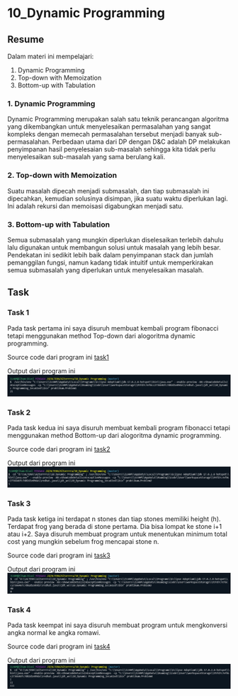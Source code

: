 # 10_Dynamic Programming

## Resume
Dalam materi ini mempelajari:
1. Dynamic Programming
2. Top-down with Memoization
3. Bottom-up with Tabulation

### 1. Dynamic Programming
Dynamic Programming merupakan salah satu teknik perancangan algoritma yang dikembangkan untuk menyelesaikan permasalahan yang sangat kompleks dengan memecah permasalahan tersebut menjadi banyak sub-permasalahan. Perbedaan utama dari DP dengan D&C adalah DP melakukan penyimpanan hasil penyelesaian sub-masalah sehingga kita tidak perlu menyelesaikan sub-masalah yang sama berulang kali.
### 2. Top-down with Memoization
Suatu masalah dipecah menjadi submasalah, dan tiap submasalah ini dipecahkan, kemudian solusinya disimpan, jika suatu waktu diperlukan lagi. Ini adalah rekursi dan memoisasi digabungkan menjadi satu. 
### 3. Bottom-up with Tabulation
Semua submasalah yang mungkin diperlukan diselesaikan terlebih dahulu lalu digunakan untuk membangun solusi untuk masalah yang lebih besar. Pendekatan ini sedikit lebih baik dalam penyimpanan stack dan jumlah pemanggilan fungsi, namun kadang tidak intuitif untuk memperkirakan semua submasalah yang diperlukan untuk menyelesaikan masalah.

## Task

### Task 1
Pada task pertama ini saya disuruh membuat kembali program fibonacci tetapi menggunakan method Top-down dari alogoritma dynamic programming.

Source code dari program ini [task1](./praktikum/Problem1.java)

Output dari program ini
![output1](./screenshots/fiboTopDown.jpg)

### Task 2
Pada task kedua ini saya disuruh membuat kembali program fibonacci tetapi menggunakan method Bottom-up dari alogoritma dynamic programming.

Source code dari program ini [task2](./praktikum/Problem2.java)

Output dari program ini
![output1](./screenshots/fiboBottomUp.jpg)

### Task 3
Pada task ketiga ini terdapat n stones dan tiap stones memiliki height (h). Terdapat frog yang berada di stone pertama. Dia bisa lompat ke stone i+1 atau i+2. Saya disuruh membuat program untuk menentukan minimum total cost yang mungkin sebelum frog mencapai stone n.

Source code dari program ini [task3](./praktikum/Problem3.java)

Output dari program ini
![output3](./screenshots/frogJump.jpg)

### Task 4
Pada task keempat ini saya disuruh membuat program untuk mengkonversi angka normal ke angka romawi.

Source code dari program ini [task4](./praktikum/Problem4.java)

Output dari program ini
![output4](./screenshots/normalRomawi.jpg)